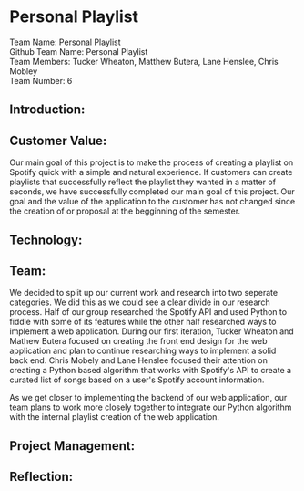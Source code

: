 <h1>Personal Playlist</h1>
Team Name: Personal Playlist<br>
Github Team Name: Personal Playlist<br>
Team Members: Tucker Wheaton, Matthew Butera, Lane Henslee, Chris Mobley<br>
Team Number: 6<br>

<h2>Introduction: </h2> 

<h2>Customer Value:</h2>
<p>Our main goal of this project is to make the process of creating a playlist on Spotify quick with a simple and natural experience. If customers can create playlists that successfully reflect the playlist they wanted in a matter of seconds, we have successfully completed our main goal of this project. Our goal and the value of the application to the customer has not changed since the creation of or proposal at the begginning of the semester.</p>

<h2>Technology:</h2>

<h2>Team:</h2>
<p> We decided to split up our current work and research into two seperate categories. We did this as we could see a clear divide in our research process. Half of our group researched the Spotify API and used Python to fiddle with some of its features while the other half researched ways to implement a web application. During our first iteration, Tucker Wheaton and Mathew Butera focused on creating the front end design for the web application and plan to continue researching ways to implement a solid back end. Chris Mobely and Lane Henslee focused their attention on creating a Python based algorithm that works with Spotify's API to create a curated list of songs based on a user's Spotify account information.

As we get closer to implementing the backend of our web application, our team plans to work more closely together to integrate our Python algorithm with the internal playlist creation of the web application.
</p> 

<h2>Project Management:</h2>

<h2>Reflection:</h2>
